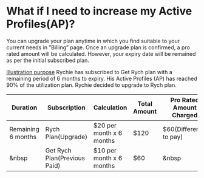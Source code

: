 # What if I need to increase my Active Profiles(AP)?

You can upgrade your plan anytime in which you find suitable to your current needs in ”Billing” page. Once an upgrade plan is confirmed, a pro rated amount will be calculated. However, your expiry date will be remained as per the initial subscribed plan.

<u>Illustration purpose</u>
Rychie has subscribed to Get Rych plan with a remaining period of 6 months to expiry. His Active Profiles (AP) has reached 90% of the utilization plan. Rychie decided to upgrade to Rych plan.

| Duration           | Subscription                 | Calculation              | Total Amount | Pro Rated Amount Charged |
| ------------------ | ---------------------------- | ------------------------ | ------------ | ------------------------ |
| Remaining 6 months | Rych Plan(Upgrade)           | $20 per month x 6 months | $120         | $60(Difference to pay)   |
| &nbsp              | Get Rych Plan(Previous Paid) | $10 per month x 6 months | $60          | &nbsp  |
